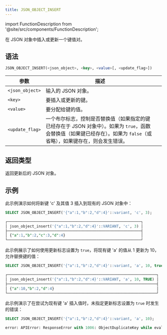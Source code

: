 ```yaml
---
title: JSON_OBJECT_INSERT
---
```

import FunctionDescription from '@site/src/components/FunctionDescription';

<FunctionDescription description="引入或更新: v1.2.647"/>

在 JSON 对象中插入或更新一个键值对。

## 语法

```sql
JSON_OBJECT_INSERT(<json_object>, <key>, <value>[, <update_flag>])
```

| 参数                | 描述                                                                                                                                                                                                                                          |   |
|---------------------|------------------------------------------------------------------------------------------------------------------------------------------------------------------------------------------------------------------------------------------------------|---|
| `<json_object>`     | 输入的 JSON 对象。                                                                                                                                                                                                                               |   |
| `<key>`             | 要插入或更新的键。                                                                                                                                                                                                                   |   |
| `<value>`           | 要分配给键的值。                                                                                                                                                                                                                      |   |
| `<update_flag>` | 一个布尔标志，控制是否替换值（如果指定的键已经存在于 JSON 对象中）。如果为 `true`，函数会替换值（如果键已经存在）。如果为 `false`（或省略），如果键存在，则会发生错误。 |   |

## 返回类型

返回更新后的 JSON 对象。

## 示例

此示例演示如何将新键 'c' 及其值 3 插入到现有的 JSON 对象中：

```sql
SELECT JSON_OBJECT_INSERT('{"a":1,"b":2,"d":4}'::variant, 'c', 3);

┌────────────────────────────────────────────────────────────┐
│ json_object_insert('{"a":1,"b":2,"d":4}'::VARIANT, 'c', 3) │
├────────────────────────────────────────────────────────────┤
│ {"a":1,"b":2,"c":3,"d":4}                                  │
└────────────────────────────────────────────────────────────┘
```

此示例展示了如何使用更新标志设置为 `true`，将现有键 'a' 的值从 1 更新为 10，允许替换键的值：

```sql
SELECT JSON_OBJECT_INSERT('{"a":1,"b":2,"d":4}'::variant, 'a', 10, true);

┌───────────────────────────────────────────────────────────────────┐
│ json_object_insert('{"a":1,"b":2,"d":4}'::VARIANT, 'a', 10, TRUE) │
├───────────────────────────────────────────────────────────────────┤
│ {"a":10,"b":2,"d":4}                                              │
└───────────────────────────────────────────────────────────────────┘
```

此示例演示了在尝试为现有键 'a' 插入值时，未指定更新标志设置为 `true` 时发生的错误：

```sql
SELECT JSON_OBJECT_INSERT('{"a":1,"b":2,"d":4}'::variant, 'a', 10);

error: APIError: ResponseError with 1006: ObjectDuplicateKey while evaluating function `json_object_insert('{"a":1,"b":2,"d":4}', 'a', 10)` in expr `json_object_insert('{"a":1,"b":2,"d":4}', 'a', 10)`
```
